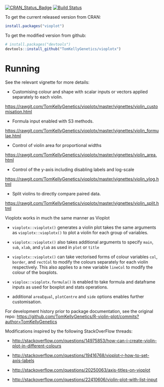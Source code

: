 [![CRAN_Status_Badge](http://www.r-pkg.org/badges/version/vioplotx)](https://cran.r-project.org/package=vioplotx)
[![Build Status](https://travis-ci.org/TomKellyGenetics/vioplotx.svg?branch=master)](https://travis-ci.org/TomKellyGenetics/vioplotx)


To get the current released version from CRAN:

```R
install.packages("vioplot")
```

To get the modified version from github:

```R
# install.packages("devtools")
devtools::install_github("TomKellyGenetics/vioplotx")
```

# Running

See the relevant vignette for more details:

* Customising colour and shape with scalar inputs or vectors applied separately to each violin.

https://rawgit.com/TomKellyGenetics/vioplotx/master/vignettes/violin_customisation.html

* Formula input enabled with S3 methods.

https://rawgit.com/TomKellyGenetics/vioplotx/master/vignettes/violin_formulae.html

* Control of violin area for proportional widths

https://rawgit.com/TomKellyGenetics/vioplotx/master/vignettes/violin_area.html

* Control of the y-axis including disabling labels and log-scale

https://rawgit.com/TomKellyGenetics/vioplotx/master/vignettes/violin_ylog.html

* Split violins to directly compare paired data.

https://rawgit.com/TomKellyGenetics/vioplotx/master/vignettes/violin_split.html

Vioplotx works in much the same manner as Vioplot

* `vioplotx::vioplotx()` generates a violin plot takes the same arguments as `vioplotx::vioplotx()` to plot a violin for each group of variables.

* `vioplotx::vioplotx()` also takes additional arguments to specify `main`, `sub`, `xlab`, and `ylab` as used in `plot` or `title`

* `vioplotx::vioplotx()` can take vectorised forms of colour variables `col`, `border`, and `rectCol` to modify the colours separately for each violin respectively. This also applies to a new variable `lineCol` to modify the colour of the boxplots. 

* `vioplox::vioplotx.formula()` is enabled to take formula and dataframe inputs as used for boxplot and stats operations.

* additional `areaEqual`, `plotCentre` and `side` options enables further customisation. 

For development history prior to package documentation, see the original repo: https://github.com/TomKellyGenetics/R-violin-plot/commits?author=TomKellyGenetics

Modifications inspired by the following StackOverFlow threads:

* http://stackoverflow.com/questions/14975853/how-can-i-create-violin-plot-in-different-colours

* http://stackoverflow.com/questions/19416768/vioplot-r-how-to-set-axis-labels

* http://stackoverflow.com/questions/20250063/axis-titles-on-vioplot

* http://stackoverflow.com/questions/22410606/violin-plot-with-list-input
